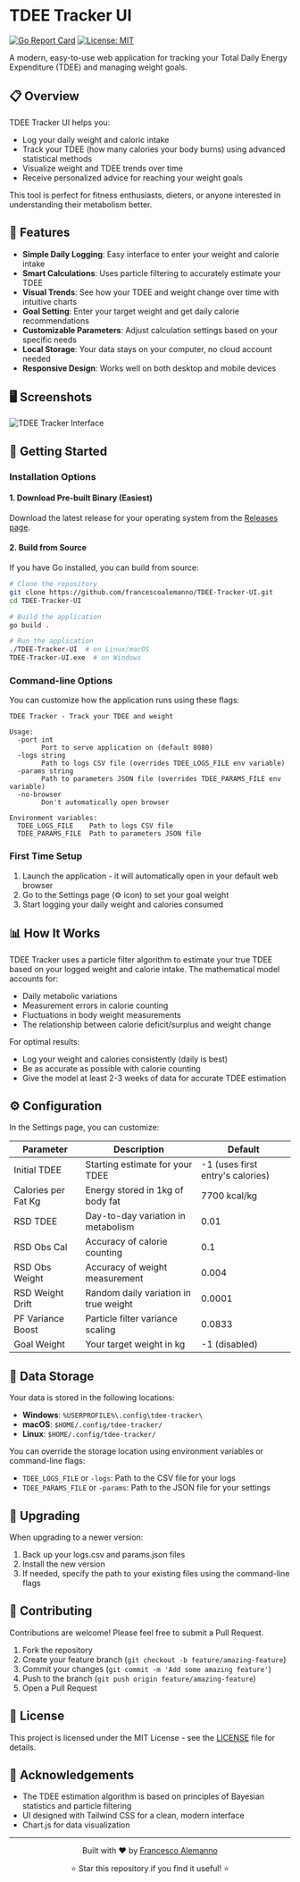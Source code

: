 # TDEE Tracker UI

[![Go Report Card](https://goreportcard.com/badge/github.com/francescoalemanno/TDEE-Tracker-UI)](https://goreportcard.com/report/github.com/francescoalemanno/TDEE-Tracker-UI)
[![License: MIT](https://img.shields.io/badge/License-MIT-blue.svg)](https://opensource.org/licenses/MIT)

A modern, easy-to-use web application for tracking your Total Daily Energy Expenditure (TDEE) and managing weight goals.

## 📋 Overview

TDEE Tracker UI helps you:

- Log your daily weight and caloric intake
- Track your TDEE (how many calories your body burns) using advanced statistical methods
- Visualize weight and TDEE trends over time
- Receive personalized advice for reaching your weight goals

This tool is perfect for fitness enthusiasts, dieters, or anyone interested in understanding their metabolism better.

## 🌟 Features

- **Simple Daily Logging**: Easy interface to enter your weight and calorie intake
- **Smart Calculations**: Uses particle filtering to accurately estimate your TDEE
- **Visual Trends**: See how your TDEE and weight change over time with intuitive charts
- **Goal Setting**: Enter your target weight and get daily calorie recommendations
- **Customizable Parameters**: Adjust calculation settings based on your specific needs
- **Local Storage**: Your data stays on your computer, no cloud account needed
- **Responsive Design**: Works well on both desktop and mobile devices

## 🖥️ Screenshots
![TDEE Tracker Interface](image.png)

## 🚀 Getting Started

### Installation Options

#### 1. Download Pre-built Binary (Easiest)

Download the latest release for your operating system from the [Releases page](https://github.com/francescoalemanno/TDEE-Tracker-UI/releases).

#### 2. Build from Source

If you have Go installed, you can build from source:

```bash
# Clone the repository
git clone https://github.com/francescoalemanno/TDEE-Tracker-UI.git
cd TDEE-Tracker-UI

# Build the application
go build .

# Run the application
./TDEE-Tracker-UI  # on Linux/macOS
TDEE-Tracker-UI.exe  # on Windows
```

### Command-line Options

You can customize how the application runs using these flags:

```
TDEE Tracker - Track your TDEE and weight

Usage:
  -port int
        Port to serve application on (default 8080)
  -logs string
        Path to logs CSV file (overrides TDEE_LOGS_FILE env variable)
  -params string
        Path to parameters JSON file (overrides TDEE_PARAMS_FILE env variable)
  -no-browser
        Don't automatically open browser

Environment variables:
  TDEE_LOGS_FILE    Path to logs CSV file
  TDEE_PARAMS_FILE  Path to parameters JSON file
```

### First Time Setup

1. Launch the application - it will automatically open in your default web browser
2. Go to the Settings page (⚙️ icon) to set your goal weight
3. Start logging your daily weight and calories consumed

## 📊 How It Works

TDEE Tracker uses a particle filter algorithm to estimate your true TDEE based on your logged weight and calorie intake. The mathematical model accounts for:

- Daily metabolic variations
- Measurement errors in calorie counting
- Fluctuations in body weight measurements
- The relationship between calorie deficit/surplus and weight change

For optimal results:

- Log your weight and calories consistently (daily is best)
- Be as accurate as possible with calorie counting
- Give the model at least 2-3 weeks of data for accurate TDEE estimation

## ⚙️ Configuration

In the Settings page, you can customize:

| Parameter | Description | Default |
|-----------|-------------|---------|
| Initial TDEE | Starting estimate for your TDEE | -1 (uses first entry's calories) |
| Calories per Fat Kg | Energy stored in 1kg of body fat | 7700 kcal/kg |
| RSD TDEE | Day-to-day variation in metabolism | 0.01 |
| RSD Obs Cal | Accuracy of calorie counting | 0.1 |
| RSD Obs Weight | Accuracy of weight measurement | 0.004 |
| RSD Weight Drift | Random daily variation in true weight | 0.0001 |
| PF Variance Boost | Particle filter variance scaling | 0.0833 |
| Goal Weight | Your target weight in kg | -1 (disabled) |

## 📁 Data Storage

Your data is stored in the following locations:

- **Windows**: `%USERPROFILE%\.config\tdee-tracker\`
- **macOS**: `$HOME/.config/tdee-tracker/`
- **Linux**: `$HOME/.config/tdee-tracker/`

You can override the storage location using environment variables or command-line flags:
- `TDEE_LOGS_FILE` or `-logs`: Path to the CSV file for your logs
- `TDEE_PARAMS_FILE` or `-params`: Path to the JSON file for your settings

## 🔄 Upgrading

When upgrading to a newer version:

1. Back up your logs.csv and params.json files
2. Install the new version
3. If needed, specify the path to your existing files using the command-line flags

## 🤝 Contributing

Contributions are welcome! Please feel free to submit a Pull Request.

1. Fork the repository
2. Create your feature branch (`git checkout -b feature/amazing-feature`)
3. Commit your changes (`git commit -m 'Add some amazing feature'`)
4. Push to the branch (`git push origin feature/amazing-feature`)
5. Open a Pull Request

## 📜 License

This project is licensed under the MIT License - see the [LICENSE](LICENSE) file for details.

## 🙏 Acknowledgements

- The TDEE estimation algorithm is based on principles of Bayesian statistics and particle filtering
- UI designed with Tailwind CSS for a clean, modern interface
- Chart.js for data visualization

---

<div align="center">
  <p>Built with ❤️ by <a href="https://github.com/francescoalemanno">Francesco Alemanno</a></p>
  <p>⭐ Star this repository if you find it useful! ⭐</p>
</div>